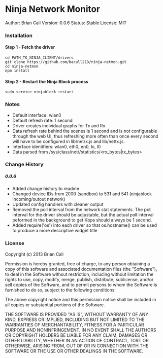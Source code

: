 Ninja Network Monitor
=====================
Author: Brian Call 
Version: 0.0.6
Status: Stable 
License: MIT


### Installation
#### Step 1 - Fetch the driver
```
cd PATH_TO_NINJA_CLIENT/drivers
git clone https://github.com/bacall213/ninja-netmon.git
cd ninja-netmon
npm install
```


#### Step 2 - Restart the Ninja Block process
```
sudo service ninjablock restart
```


### Notes
- Default interface: wlan0
- Default refresh rate: 1 second
- Driver creates individual graphs for Tx and Rx
- Data refresh rate behind the scenes is 1 second and is not configurable through the web UI, thus refreshing more often than once every second will have to be configured in lib/netrx.js and lib/nettx.js.
- Interface identifiers: wlan0, eth0, en0, lo, l0
- Data parsed from /sys/class/net/<device>/statistics/<rx_bytes|tx_bytes>



### Change History
##### 0.0.6
- Added change history to readme
- Changed device IDs from 2000 (sandbox) to 531 and 541 (ninjablock incoming/outout network)
- Updated config handlers with cleaner output
- Removed the poll interval from the network stat statements. The poll interval for the driver should be adjustable, but the actual poll interval peformed in the background to get Kbps should always be 1 second. 
- Added require('os') into each driver so that os.hostname() can be used to produce a more descriptive widget title



### License
Copyright (c) 2013 Brian Call

Permission is hereby granted, free of charge, to any person obtaining a copy
of this software and associated documentation files (the "Software"), to deal
in the Software without restriction, including without limitation the rights
to use, copy, modify, merge, publish, distribute, sublicense, and/or sell
copies of the Software, and to permit persons to whom the Software is
furnished to do so, subject to the following conditions:

The above copyright notice and this permission notice shall be included in
all copies or substantial portions of the Software.

THE SOFTWARE IS PROVIDED "AS IS", WITHOUT WARRANTY OF ANY KIND, EXPRESS OR
IMPLIED, INCLUDING BUT NOT LIMITED TO THE WARRANTIES OF MERCHANTABILITY,
FITNESS FOR A PARTICULAR PURPOSE AND NONINFRINGEMENT. IN NO EVENT SHALL THE
AUTHORS OR COPYRIGHT HOLDERS BE LIABLE FOR ANY CLAIM, DAMAGES OR OTHER
LIABILITY, WHETHER IN AN ACTION OF CONTRACT, TORT OR OTHERWISE, ARISING FROM,
OUT OF OR IN CONNECTION WITH THE SOFTWARE OR THE USE OR OTHER DEALINGS IN
THE SOFTWARE.
